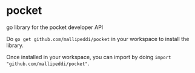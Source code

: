 pocket
======

go library for the pocket developer API

Do `go get github.com/mallipeddi/pocket` in your workspace to install the library.

Once installed in your workspace, you can import by doing `import "github.com/mallipeddi/pocket"`.